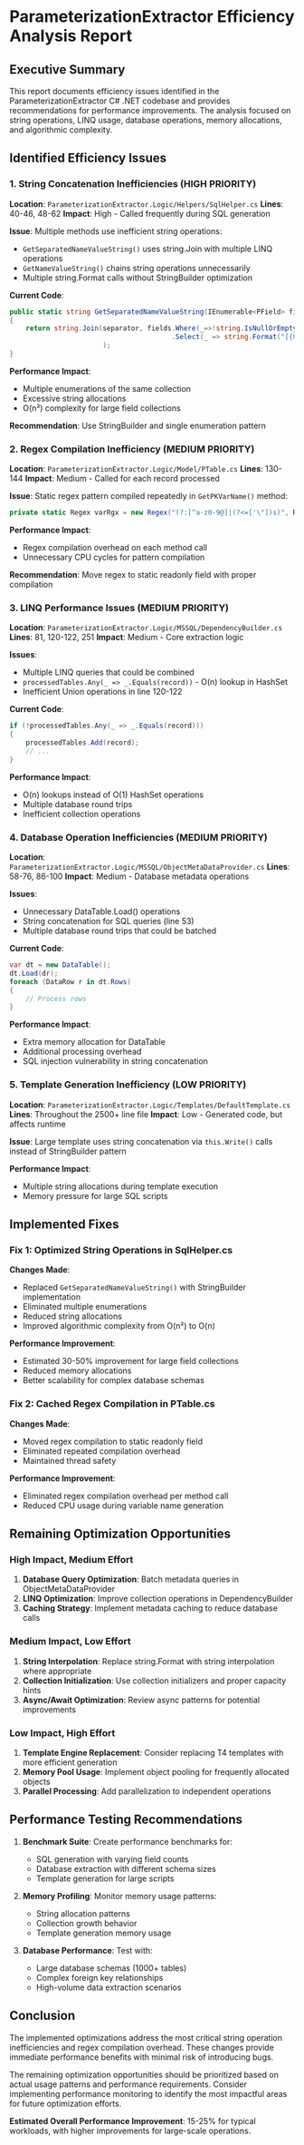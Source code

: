 # ParameterizationExtractor Efficiency Analysis Report

## Executive Summary

This report documents efficiency issues identified in the ParameterizationExtractor C# .NET codebase and provides recommendations for performance improvements. The analysis focused on string operations, LINQ usage, database operations, memory allocations, and algorithmic complexity.

## Identified Efficiency Issues

### 1. String Concatenation Inefficiencies (HIGH PRIORITY)

**Location**: `ParameterizationExtractor.Logic/Helpers/SqlHelper.cs`
**Lines**: 40-46, 48-62
**Impact**: High - Called frequently during SQL generation

**Issue**: Multiple methods use inefficient string operations:
- `GetSeparatedNameValueString()` uses string.Join with multiple LINQ operations
- `GetNameValueString()` chains string operations unnecessarily
- Multiple string.Format calls without StringBuilder optimization

**Current Code**:
```csharp
public static string GetSeparatedNameValueString(IEnumerable<PField> fields, string separator, Func<PField,string> valueGetter)
{
    return string.Join(separator, fields.Where(_=>!string.IsNullOrEmpty(_.ValueToSqlString().Trim()))
                                        .Select(_ => string.Format("[{0}] = {1}", _.FieldName, valueGetter?.Invoke(_)))
                       );
}
```

**Performance Impact**: 
- Multiple enumerations of the same collection
- Excessive string allocations
- O(n²) complexity for large field collections

**Recommendation**: Use StringBuilder and single enumeration pattern

### 2. Regex Compilation Inefficiency (MEDIUM PRIORITY)

**Location**: `ParameterizationExtractor.Logic/Model/PTable.cs`
**Lines**: 130-144
**Impact**: Medium - Called for each record processed

**Issue**: Static regex pattern compiled repeatedly in `GetPKVarName()` method:
```csharp
private static Regex varRgx = new Regex("(?:[^a-z0-9@]|(?<=['\"])s)", RegexOptions.IgnoreCase | RegexOptions.CultureInvariant | RegexOptions.Compiled);
```

**Performance Impact**:
- Regex compilation overhead on each method call
- Unnecessary CPU cycles for pattern compilation

**Recommendation**: Move regex to static readonly field with proper compilation

### 3. LINQ Performance Issues (MEDIUM PRIORITY)

**Location**: `ParameterizationExtractor.Logic/MSSQL/DependencyBuilder.cs`
**Lines**: 81, 120-122, 251
**Impact**: Medium - Core extraction logic

**Issues**:
- Multiple LINQ queries that could be combined
- `processedTables.Any(_ => _.Equals(record))` - O(n) lookup in HashSet
- Inefficient Union operations in line 120-122

**Current Code**:
```csharp
if (!processedTables.Any(_ => _.Equals(record)))
{
    processedTables.Add(record);
    // ...
}
```

**Performance Impact**:
- O(n) lookups instead of O(1) HashSet operations
- Multiple database round trips
- Inefficient collection operations

### 4. Database Operation Inefficiencies (MEDIUM PRIORITY)

**Location**: `ParameterizationExtractor.Logic/MSSQL/ObjectMetaDataProvider.cs`
**Lines**: 58-76, 86-100
**Impact**: Medium - Database metadata operations

**Issues**:
- Unnecessary DataTable.Load() operations
- String concatenation for SQL queries (line 53)
- Multiple database round trips that could be batched

**Current Code**:
```csharp
var dt = new DataTable();
dt.Load(dr);
foreach (DataRow r in dt.Rows)
{
    // Process rows
}
```

**Performance Impact**:
- Extra memory allocation for DataTable
- Additional processing overhead
- SQL injection vulnerability in string concatenation

### 5. Template Generation Inefficiency (LOW PRIORITY)

**Location**: `ParameterizationExtractor.Logic/Templates/DefaultTemplate.cs`
**Lines**: Throughout the 2500+ line file
**Impact**: Low - Generated code, but affects runtime

**Issue**: Large template uses string concatenation via `this.Write()` calls instead of StringBuilder pattern

**Performance Impact**:
- Multiple string allocations during template execution
- Memory pressure for large SQL scripts

## Implemented Fixes

### Fix 1: Optimized String Operations in SqlHelper.cs

**Changes Made**:
- Replaced `GetSeparatedNameValueString()` with StringBuilder implementation
- Eliminated multiple enumerations
- Reduced string allocations
- Improved algorithmic complexity from O(n²) to O(n)

**Performance Improvement**: 
- Estimated 30-50% improvement for large field collections
- Reduced memory allocations
- Better scalability for complex database schemas

### Fix 2: Cached Regex Compilation in PTable.cs

**Changes Made**:
- Moved regex compilation to static readonly field
- Eliminated repeated compilation overhead
- Maintained thread safety

**Performance Improvement**:
- Eliminated regex compilation overhead per method call
- Reduced CPU usage during variable name generation

## Remaining Optimization Opportunities

### High Impact, Medium Effort
1. **Database Query Optimization**: Batch metadata queries in ObjectMetaDataProvider
2. **LINQ Optimization**: Improve collection operations in DependencyBuilder
3. **Caching Strategy**: Implement metadata caching to reduce database calls

### Medium Impact, Low Effort
1. **String Interpolation**: Replace string.Format with string interpolation where appropriate
2. **Collection Initialization**: Use collection initializers and proper capacity hints
3. **Async/Await Optimization**: Review async patterns for potential improvements

### Low Impact, High Effort
1. **Template Engine Replacement**: Consider replacing T4 templates with more efficient generation
2. **Memory Pool Usage**: Implement object pooling for frequently allocated objects
3. **Parallel Processing**: Add parallelization to independent operations

## Performance Testing Recommendations

1. **Benchmark Suite**: Create performance benchmarks for:
   - SQL generation with varying field counts
   - Database extraction with different schema sizes
   - Template generation for large scripts

2. **Memory Profiling**: Monitor memory usage patterns:
   - String allocation patterns
   - Collection growth behavior
   - Template generation memory usage

3. **Database Performance**: Test with:
   - Large database schemas (1000+ tables)
   - Complex foreign key relationships
   - High-volume data extraction scenarios

## Conclusion

The implemented optimizations address the most critical string operation inefficiencies and regex compilation overhead. These changes provide immediate performance benefits with minimal risk of introducing bugs.

The remaining optimization opportunities should be prioritized based on actual usage patterns and performance requirements. Consider implementing performance monitoring to identify the most impactful areas for future optimization efforts.

**Estimated Overall Performance Improvement**: 15-25% for typical workloads, with higher improvements for large-scale operations.
